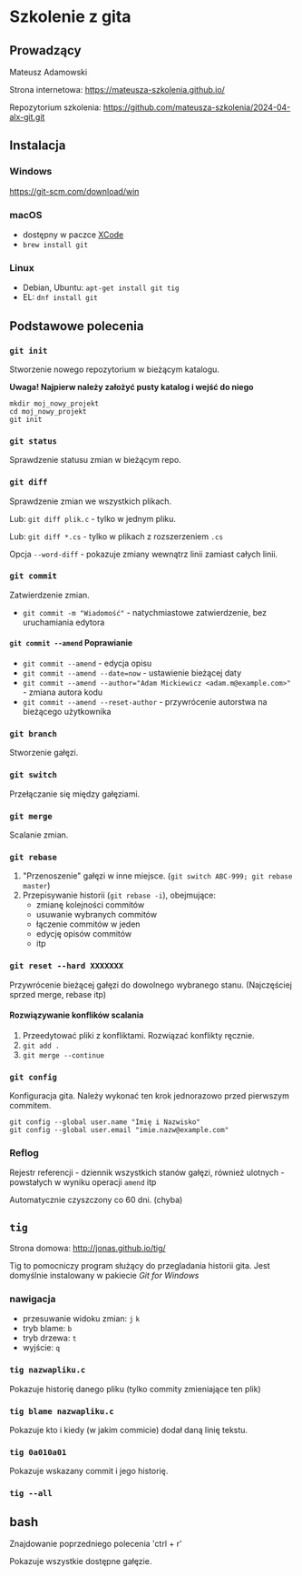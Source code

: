 # Szkolenie z gita

## Prowadzący

Mateusz Adamowski

Strona internetowa: <https://mateusza-szkolenia.github.io/>

Repozytorium szkolenia: <https://github.com/mateusza-szkolenia/2024-04-alx-git.git>

## Instalacja

### Windows

<https://git-scm.com/download/win>

### macOS

- dostępny w paczce [XCode](https://developer.apple.com/xcode/)
- `brew install git`

### Linux

- Debian, Ubuntu: `apt-get install git tig`
- EL: `dnf install git`

## Podstawowe polecenia

### `git init`

Stworzenie nowego repozytorium w bieżącym katalogu.

**Uwaga! Najpierw należy założyć pusty katalog i wejść do niego**

```
mkdir moj_nowy_projekt
cd moj_nowy_projekt
git init
```

### `git status`

Sprawdzenie statusu zmian w bieżącym repo.

### `git diff`

Sprawdzenie zmian we wszystkich plikach.

Lub: `git diff plik.c` - tylko w jednym pliku.

Lub: `git diff *.cs` - tylko w plikach z rozszerzeniem `.cs`

Opcja `--word-diff` - pokazuje zmiany wewnątrz linii zamiast całych linii.

### `git commit`

Zatwierdzenie zmian.

- `git commit -m "Wiadomość"` - natychmiastowe zatwierdzenie, bez uruchamiania edytora

#### `git commit --amend` Poprawianie

- `git commit --amend` - edycja opisu
- `git commit --amend --date=now` - ustawienie bieżącej daty
- `git commit --amend --author="Adam Mickiewicz <adam.m@example.com>"` - zmiana autora kodu
- `git commit --amend --reset-author` - przywrócenie autorstwa na bieżącego użytkownika

### `git branch`

Stworzenie gałęzi.

### `git switch`

Przełączanie się między gałęziami.

### `git merge`

Scalanie zmian.

### `git rebase`

1. "Przenoszenie" gałęzi w inne miejsce. (`git switch ABC-999; git rebase master`)
2. Przepisywanie historii (`git rebase -i`), obejmujące:
    - zmianę kolejności commitów
    - usuwanie wybranych commitów
    - łączenie commitów w jeden
    - edycję opisów commitów
    - itp

### `git reset --hard XXXXXXX`

Przywrócenie bieżącej gałęzi do dowolnego wybranego stanu. (Najczęściej sprzed merge, rebase itp)

#### Rozwiązywanie konflików scalania

1. Przeedytować pliki z konfliktami. Rozwiązać konflikty ręcznie.
2. `git add .`
3. `git merge --continue`


### `git config`

Konfiguracja gita. Należy wykonać ten krok jednorazowo przed pierwszym commitem.

```
git config --global user.name "Imię i Nazwisko"
git config --global user.email "imie.nazw@example.com"
```

### Reflog

Rejestr referencji - dziennik wszystkich stanów gałęzi, również ulotnych - powstałych w wyniku operacji `amend` itp

Automatycznie czyszczony co 60 dni. (chyba)

## `tig`

Strona domowa: <http://jonas.github.io/tig/>

Tig to pomocniczy program służący do przegladania historii gita. Jest domyślnie instalowany w pakiecie *Git for Windows*

### nawigacja

- przesuwanie widoku zmian: `j` `k`
- tryb blame: `b`
- tryb drzewa: `t`
- wyjście: `q`

### `tig nazwapliku.c`

Pokazuje historię danego pliku (tylko commity zmieniające ten plik)

### `tig blame nazwapliku.c`

Pokazuje kto i kiedy (w jakim commicie) dodał daną linię tekstu.

### `tig 0a010a01`

Pokazuje wskazany commit i jego historię.

### `tig --all`

## bash
Znajdowanie poprzedniego polecenia 'ctrl + r'

Pokazuje wszystkie dostępne gałęzie.
